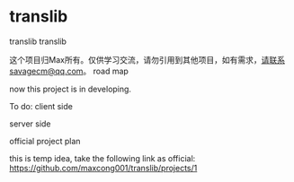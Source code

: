 # translib
translib
translib

这个项目归Max所有。仅供学习交流，请勿引用到其他项目，如有需求，请联系savagecm@qq.com。
road map

now this project is in developing.


To do:
client side



server side



official project plan

this is temp idea, take the following link as official: https://github.com/maxcong001/translib/projects/1
